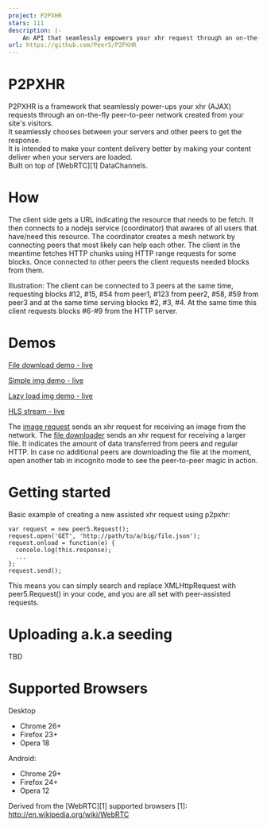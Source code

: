 ```yaml
---
project: P2PXHR
stars: 111
description: |-
    An API that seamlessly empowers your xhr request through an on-the-fly peer-to-peer network created from your site's visitors
url: https://github.com/Peer5/P2PXHR
---
```


P2PXHR
======

P2PXHR is a framework that seamlessly power-ups your xhr (AJAX) requests through an on-the-fly peer-to-peer network created from your site's visitors. <br>
It seamlessly chooses between your servers and other peers to get the response. <br>
It is intended to make your content delivery better by making your content deliver when your servers are loaded.  
Built on top of [WebRTC][1] DataChannels.

How
===

The client side gets a URL indicating the resource that needs to be fetch.
It then connects to a nodejs service (coordinator) that awares of all users that have/need this resource.
The coordinator creates a mesh network by connecting peers that most likely can help each other.
The client in the meantime fetches HTTP chunks using HTTP range requests for some blocks.
Once connected to other peers the client requests needed blocks from them.

Illustration:
The client can be connected to 3 peers at the same time, requesting blocks #12, #15, #54 from peer1, #123 from peer2, #58, #59 from peer3 and at the same time serving blocks #2, #3, #4.
At the same time this client requests blocks #6-#9 from the HTTP server.


Demos
===============
[File download demo - live](https://peer5.com/P2PXHR/demos/files.html)

[Simple img demo - live](https://peer5.com/P2PXHR/demos/images/cat.html)

[Lazy load img demo - live](https://peer5.com/P2PXHR/demos/images/argentina.html)

[HLS stream - live](http://demo.peer5.com/examples/video/clappr.html)

The [image request](https://github.com/Peer5/P2PXHR/blob/master/demos/images/cat.html)
sends an xhr request for receiving an image from the network.
The [file downloader](https://github.com/Peer5/P2PXHR/blob/master/demos/files.html)
sends an xhr request for receiving a larger file. It indicates the amount of data transferred from peers and regular HTTP. In case no additional peers are downloading the file at the moment, open another tab in incognito mode to see the peer-to-peer magic in action. 


Getting started
===============
Basic example of creating a new assisted xhr request using p2pxhr:

    var request = new peer5.Request();
    request.open('GET', 'http://path/to/a/big/file.json');
    request.onload = function(e) {
      console.log(this.response);
      ...
    };
    request.send();

This means you can simply search and replace XMLHttpRequest with peer5.Request() in your code, and you are all set with peer-assisted requests.


Uploading a.k.a seeding
=======================
TBD


Supported Browsers
==================

Desktop
* Chrome 26+
* Firefox 23+
* Opera 18

Android:
* Chrome 29+
* Firefox 24+
* Opera 12


Derived from the [WebRTC][1] supported browsers
[1]: http://en.wikipedia.org/wiki/WebRTC



